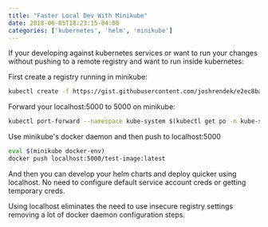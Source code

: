 ```yaml
---
title: "Faster Local Dev With Minikube"
date: 2018-06-05T18:23:15-04:00
categories: ['kubernetes', 'helm', 'minikube']
---
```


If your developing against kubernetes services or want to run your changes without pushing to a remote registry and want to run inside kubernetes:

First create a registry running in minikube:

``` bash
kubectl create -f https://gist.githubusercontent.com/joshrendek/e2ec8bac06706ec139c78249472fe34b/raw/6efc11eb8c2dce167ba0a5e557833cc4ff38fa7c/kube-registry.yaml
```

Forward your localhost:5000 to 5000 on minikube:

``` bash
kubectl port-forward --namespace kube-system $(kubectl get po -n kube-system | grep kube-registry-v0 | awk '{print $1;}') 5000:5000
```

Use minikube's docker daemon and then push to localhost:5000

``` bash
eval $(minikube docker-env)
docker push localhost:5000/test-image:latest
```

And then you can  develop your helm charts and deploy quicker using localhost. No need to configure default service account creds or getting temporary creds.

Using localhost eliminates the need to use insecure registry settings removing a lot of docker daemon configuration steps.
